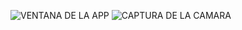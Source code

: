 ![VENTANA DE LA APP](https://github.com/user-attachments/assets/5e498a93-d2d7-445d-8437-e56322065343)
![CAPTURA DE LA CAMARA](https://github.com/user-attachments/assets/2777a42a-e9f4-48a6-b316-bc5af2f0a87e)
